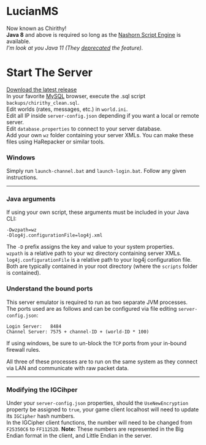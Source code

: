 # LucianMS
Now known as Chirithy!  
**Java 8** and above is required so long as the [Nashorn Script Engine](https://docs.oracle.com/javase/8/docs/jdk/api/nashorn/jdk/nashorn/api/scripting/NashornScriptEngine.html) is available.  
_I'm look at you Java 11 (They [deprecated](https://github.com/junit-team/junit5/issues/1481) the feature)._

# Start The Server
[Download the latest release](https://github.com/izarooni/LucianMS/releases)  
In your favorite [MySQL](https://dev.mysql.com/downloads/mysql/) browser, execute the .sql script `backups/chirithy_clean.sql`.  
Edit worlds (rates, messages, etc.) in `world.ini`.  
Edit all IP inside `server-config.json` depending if you want a local or remote server.  
Edit `database.properties` to connect to your server database.  
Add your own `wz` folder containing your server XMLs. You can make these files using HaRepacker or similar tools.

### Windows
Simply run `launch-channel.bat` and `launch-login.bat`. Follow any given instructions.

---
### Java arguments
If using your own script, these arguments must be included in your Java CLI:
```
-Dwzpath=wz
-Dlog4j.configurationFile=log4j.xml
```

The `-D` prefix assigns the key and value to your system properties.  
`wzpath` is a relative path to your wz directory containing server XMLs.  
`log4j.configurationFile` is a relative path to your log4j configuration file.  
Both are typically contained in your root directory (where the `scripts` folder is contained).

### Understand the bound ports
This server emulator is required to run as two separate JVM processes.  
The ports used are as follows and can be configured via file editing `server-config.json`:  
```
Login Server:   8484  
Channel Server: 7575 + channel-ID + (world-ID * 100)  
``` 
If using windows, be sure to un-block the `TCP` ports from your in-bound firewall rules.  

All three of these processes are to run on the same system as they connect via LAN and communicate with raw packet data.

---

### Modifying the IGCihper
Under your `server-config.json` properties, should the `UseNewEncryption` property be assigned to `true`, your game client localhost will need to update its `IGCipher` hash numbers.  
In the IGCipher client functions, the number will need to be changed from `F25350C6` to `FF11252D`.
**Note:** These numbers are represented in the Big Endian format in the client, and Little Endian in the server. 